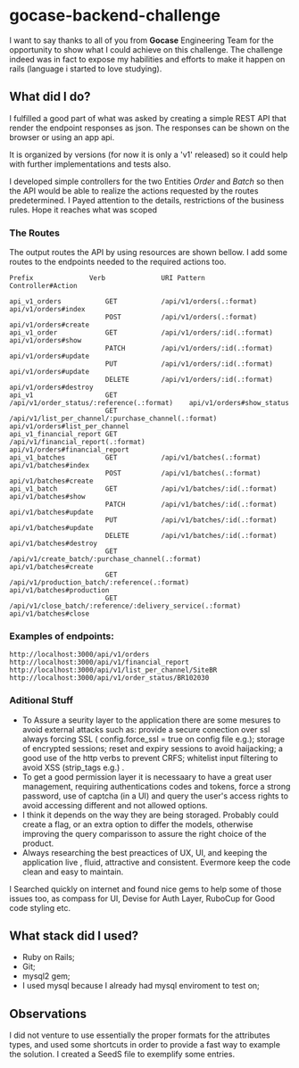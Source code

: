 # gocase-backend-challenge
I want to say thanks to all of you from **Gocase** Engineering Team for the opportunity to show what I could achieve on this challenge. The challenge indeed was in fact to expose my habilities and efforts to make it happen on rails (language i started to love studying). 

## What did I do?
I fulfilled a good part of what was asked by creating a simple REST API that render the endpoint responses as json. The responses can be shown on the browser or using an app api.

It is organized by versions (for now it is only a 'v1' released) so it could help with further implementations and tests also.

I developed simple controllers for the two Entities *Order* and *Batch* so then the API would be able to realize the actions requested by the routes predetermined. I Payed attention to the details, restrictions of the business rules. Hope it reaches what was scoped

### The Routes
The output routes the API by using resources are shown bellow. I add some routes to the endpoints needed to the required actions too. 
```  
Prefix              Verb              URI Pattern                                  Controller#Action

api_v1_orders           GET           /api/v1/orders(.:format)                     api/v1/orders#index
                        POST          /api/v1/orders(.:format)                     api/v1/orders#create
api_v1_order            GET           /api/v1/orders/:id(.:format)                 api/v1/orders#show
                        PATCH         /api/v1/orders/:id(.:format)                 api/v1/orders#update
                        PUT           /api/v1/orders/:id(.:format)                 api/v1/orders#update
                        DELETE        /api/v1/orders/:id(.:format)                 api/v1/orders#destroy
api_v1                  GET           /api/v1/order_status/:reference(.:format)    api/v1/orders#show_status
                        GET           /api/v1/list_per_channel/:purchase_channel(.:format) api/v1/orders#list_per_channel
api_v1_financial_report GET           /api/v1/financial_report(.:format)           api/v1/orders#financial_report
api_v1_batches          GET           /api/v1/batches(.:format)                    api/v1/batches#index
                        POST          /api/v1/batches(.:format)                    api/v1/batches#create
api_v1_batch            GET           /api/v1/batches/:id(.:format)                api/v1/batches#show
                        PATCH         /api/v1/batches/:id(.:format)                api/v1/batches#update
                        PUT           /api/v1/batches/:id(.:format)                api/v1/batches#update
                        DELETE        /api/v1/batches/:id(.:format)                api/v1/batches#destroy
                        GET           /api/v1/create_batch/:purchase_channel(.:format)           api/v1/batches#create
                        GET           /api/v1/production_batch/:reference(.:format)    api/v1/batches#production
                        GET           /api/v1/close_batch/:reference/:delivery_service(.:format) api/v1/batches#close

```

### Examples of endpoints:

```
http://localhost:3000/api/v1/orders
http://localhost:3000/api/v1/financial_report
http://localhost:3000/api/v1/list_per_channel/SiteBR
http://localhost:3000/api/v1/order_status/BR102030

```
### Aditional Stuff

- To Assure a seurity layer to the application there are some mesures to avoid external attacks such as: provide a secure conection over ssl always forcing SSL ( config.force_ssl = true on config file e.g.); storage of encrypted sessions; reset and expiry sessions to avoid haijacking; a good use of the http verbs to prevent CRFS; whitelist input filtering to avoid XSS (strip_tags e.g.) .
- To get a good permission layer it is necessaary to have a great user management, requiring authentications codes and tokens, force a strong password, use of captcha (in a UI) and query the user's access rights to avoid accessing different and not allowed options.
- I think it depends on the way they are being storaged. Probably could create a flag, or an extra option to differ the models, otherwise improving the query comparisson to assure the right choice of the product.
- Always researching the best preactices of UX, UI, and keeping the application live , fluid, attractive and consistent. Evermore keep the code clean and easy to maintain.

I Searched quickly on internet and found nice gems to help some of those issues too, as compass for UI, Devise for Auth Layer, RuboCup for Good code styling etc.

## What stack did I used?
- Ruby on Rails;
- Git;
- mysql2 gem;
- I used mysql because I already had mysql enviroment to test on;

## Observations
I did not venture to use essentially the proper formats for the attributes types, and used some shortcuts in order to provide a fast way to example the solution.
I created a SeedS file to exemplify some entries.